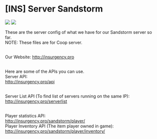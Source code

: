 # [INS] Server Sandstorm

[![](https://img.shields.io/github/forks/zWolfi/INS_Sandstorm?color=blue&style=flat-square)](https://github.com/zWolfi/INS_Sandstorm)
[![](https://img.shields.io/github/stars/zWolfi/INS_Sandstorm?color=yellow&style=flat-square)](https://github.com/zWolfi/INS_Sandstorm)

These are the server config of what we have for our Sandstorm server so far.<br>
NOTE: These files are for Coop server.<br><br>


Our Website: http://insurgency.pro<br><br>


Here are some of the APIs you can use.<br>
Server API:<br>
http://insurgency.pro/api<br><br>

Server List API (To find list of servers running on the same IP):<br>
http://insurgency.pro/serverlist<br><br>

Player statistics API:<br>
http://insurgency.pro/sandstorm/player/<br>
Player Inventory API (The item player owned in game):<br>
http://insurgency.pro/sandstorm/player/inventory/
